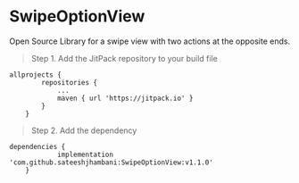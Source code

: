# SwipeOptionView
Open Source Library for a swipe view with two actions at the opposite ends.

> Step 1. Add the JitPack repository to your build file

```Gradle (root)
allprojects {
		repositories {
			...
			maven { url 'https://jitpack.io' }
		}
	}
  ```
  
> Step 2. Add the dependency
```Gradle (app)
dependencies {
	        implementation 'com.github.sateeshjhambani:SwipeOptionView:v1.1.0'
	}
  ```


